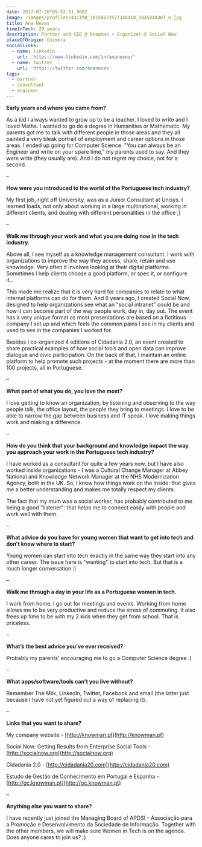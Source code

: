 ```yaml
---
date: 2017-07-26T09:52:11.908Z
image: /images/profiles/431198_10150673577348410_1045844307_n.jpg
title: Ana Neves
timeInTech: 20 years
description: Partner and CEO @ Knowman + Organizer @ Social Now
placeOfOrigin: Coimbra
socialLinks:
  - name: linkedin
    url: 'https://www.linkedin.com/in/ananeves/'
  - name: twitter
    url: 'https://twitter.com/ananeves'
tags:
  - partner
  - consultant
  - engineer
---
```

**Early years and where you came from?**

As a kid I always wanted to grow up to be a teacher. I loved to write and I loved Maths. I wanted to go do a degree in Humanities or Mathematic. My parents got me to talk with different people in those areas and they all painted a very bleak portrait of employment and career options in those areas. I ended up going for Computer Science. "You can always be an Engineer and write on your spare time," my parents used to say. And they were write (they usually are). And I do not regret my choice, not for a second.

–

**How were you introduced to the world of the Portuguese tech industry?**

My first job, right off University, was as a Junior Consultant at Unisys. I learned loads, not only about working in a large multinational, working in different clients, and dealing with different personalities in the office ;)

–

**Walk me through your work and what you are doing now in the tech industry.**

Above all, I see myself as a knowledge management consultant. I work with organizations to improve the way they access, share, retain and use knowledge. Very often it involves looking at their digital platforms. Sometimes I help clients choose a good platform, or spec it, or configure it... 

This made me realize that it is very hard for companies to relate to what internal platforms can do for them. And 6 years ago, I created Social Now, designed to help organizations see what an "social intranet" could be and how it can become part of the way people work, day in, day out. The event has a very unique format as most presentations are based on a fictitious company I set up and which feels the common pains I see in my clients and used to see in the companies I worked for. 

Besides I co-organized 4 editions of Cidadania 2.0, an event created to share practical examples of how social tools and open data can improve dialogue and civic participation. On the back of that, I maintain an online platform to help promote such projects - at the moment there are more than 100 projects, all in Portuguese.

–

**What part of what you do, you love the most?**

I love getting to know an organization, by listening and observing to the way people talk, the office layout, the people they bring to meetings. I love to be able to narrow the gap between business and IT speak. I love making things work and making a difference.

–

**How do you think that your background and knowledge impact the way you approach your work in the Portuguese tech industry?**

I have worked as a consultant for quite a few years now, but I have also worked inside organizations - I was a Cultural Change Manager at Abbey National and Knowledge Network Manager at the NHS Modernization Agency, both in the UK. So, I know how things work on the inside: that gives me a better understanding and makes me totally respect my clients.  

The fact that my mum was a social worker, has probably contributed to me being a good "listener": that helps me to connect easily with people and work well with them.

–

**What advice do you have for young women that want to get into tech and don’t know where to start?**

Young women can start into tech exactly in the same way they start into any other career. The issue here is "wanting" to start into tech. But that is a much longer conversation :)

–

**Walk me through a day in your life as a Portuguese women in tech.**

I work from home. I go out for meetings and events. Working from home allows me to be very productive and reduce the stress of commuting. It also frees up time to be with my 2 kids  when they get from school. That is priceless.

–

**What’s the best advice you’ve ever received?**

Probably my parents' encouraging me to go a Computer Science degree :)

–

**What apps/software/tools can’t you live without?**

Remember The Milk, LinkedIn, Twitter, Facebook and email (the latter just because I have not yet figured out a way of replacing it).

–

**Links that you want to share?**

My company website - [http://knowman.pt](http://knowman.pt)

Social Now: Getting Results from Enterprise Social Tools - [http://socialnow.org](http://socialnow.org)

Cidadania 2.0 - [http://cidadania20.com](http://cidadania20.com)

Estudo de Gestão de Conhecimento em Portugal e Espanha - [http://gc.knowman.pt](http://gc.knowman.pt)

–

**Anything else you want to share?**

I have recently just joined the Managing Board of APDSI - Associação para a Promoção e Desenvolvimento da Sociedade de Informação. Together with the other members, we will make sure Women in Tech is on the agenda. Does anyone cares to join us? ;)
